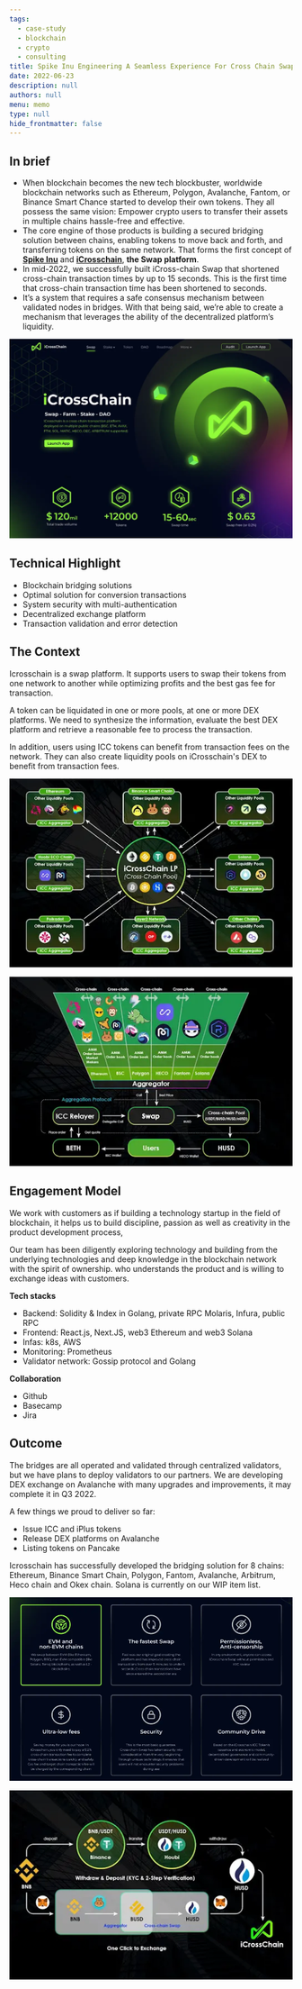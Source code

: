 ```yaml
---
tags: 
  - case-study
  - blockchain
  - crypto
  - consulting
title: Spike Inu Engineering A Seamless Experience For Cross Chain Swap And Decentralized Exchange
date: 2022-06-23
description: null
authors: null
menu: memo
type: null
hide_frontmatter: false
---
```


## In brief
* When blockchain becomes the new tech blockbuster, worldwide blockchain networks such as Ethereum, Polygon, Avalanche, Fantom, or Binance Smart Chance started to develop their own tokens. They all possess the same vision: Empower crypto users to transfer their assets in multiple chains hassle-free and effective.
* The core engine of those products is building a secured bridging solution between chains, enabling tokens to move back and forth, and transferring tokens on the same network. That forms the first concept of **[Spike Inu](https://spikeinu.io/)** and **[iCrosschain](https://icrosschain.io/)**, **the Swap platform**.
* In mid-2022, we successfully built iCross-chain Swap that shortened cross-chain transaction times by up to 15 seconds. This is the first time that cross-chain transaction time has been shortened to seconds.
* It’s a system that requires a safe consensus mechanism between validated nodes in bridges. With that being said, we’re able to create a mechanism that leverages the ability of the decentralized platform’s liquidity.

![](assets/spike-inu-engineering-a-seamless-experience-for-cross-chain-swap-and-decentralized-exchange_d62f913d7d2981f4fe1322f4dfb4076f_md5.webp)

## Technical Highlight
* Blockchain bridging solutions
* Optimal solution for conversion transactions
* System security with multi-authentication
* Decentralized exchange platform
* Transaction validation and error detection

## The Context
Icrosschain is a swap platform. It supports users to swap their tokens from one network to another while optimizing profits and the best gas fee for transaction.

A token can be liquidated in one or more pools, at one or more DEX platforms. We need to synthesize the information, evaluate the best DEX platform and retrieve a reasonable fee to process the transaction.

In addition, users using ICC tokens can benefit from transaction fees on the network. They can also create liquidity pools on iCrosschain's DEX to benefit from transaction fees.

![](assets/spike-inu-engineering-a-seamless-experience-for-cross-chain-swap-and-decentralized-exchange_b07699aeef4627805ce87190d57b19ec_md5.webp)

![](assets/spike-inu-engineering-a-seamless-experience-for-cross-chain-swap-and-decentralized-exchange_10a286e91bf3c887de8b7ae82ce1a9a2_md5.webp)

## Engagement Model
We work with customers as if building a technology startup in the field of blockchain, it helps us to build discipline, passion as well as creativity in the product development process,

Our team has been diligently exploring technology and building from the underlying technologies and deep knowledge in the blockchain network with the spirit of ownership. who understands the product and is willing to exchange ideas with customers.

**Tech stacks**

* Backend: Solidity & Index in Golang, private RPC Molaris, Infura, public RPC
* Frontend: React.js, Next.JS, web3 Ethereum and web3 Solana
* Infas: k8s, AWS
* Monitoring: Prometheus
* Validator network: Gossip protocol and Golang

**Collaboration**

* Github
* Basecamp
* Jira

## Outcome
The bridges are all operated and validated through centralized validators, but we have plans to deploy validators to our partners. We are developing DEX exchange on Avalanche with many upgrades and improvements, it may complete it in Q3 2022.

A few things we proud to deliver so far:
* Issue ICC and iPlus tokens
* Release DEX platforms on Avalanche
* Listing tokens on Pancake

Icrosschain has successfully developed the bridging solution for 8 chains: Ethereum, Binance Smart Chain, Polygon, Fantom, Avalanche, Arbitrum, Heco chain and Okex chain. Solana is currently on our WIP item list.

![](assets/spike-inu-engineering-a-seamless-experience-for-cross-chain-swap-and-decentralized-exchange_4f51b06b1496a711c0abdc8f1cb543ed_md5.webp)

![](assets/spike-inu-engineering-a-seamless-experience-for-cross-chain-swap-and-decentralized-exchange_d3137b95072f99fd861b885ca7a5ccbf_md5.webp)